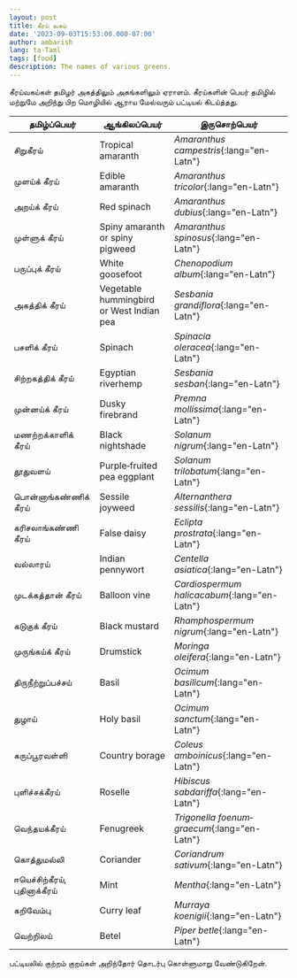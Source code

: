 ```yaml
---
layout: post
title: கீரய் வகய்
date: '2023-09-03T15:53:00.000-07:00'
author: ambarish
lang: ta-Taml
tags: [food]
description: The names of various greens.
---
```


கீரய்வகய்கள் தமிழர் அகத்திலும் அகங்களிலும் ஏராளம். கீரய்களின் பெயர் தமிழில் மற்றுமே அறிந்து பிற மொழியில் ஆராய மேல்வரும் பட்டியல் கிடய்த்தது.

| தமிழ்ப்பெயர் | ஆங்கிலப்பெயர் | இருசொற்பெயர் |
|---|---|---|
| சிறுகீரய் | <span lang="en-Latn">Tropical amaranth</span> | *Amaranthus campestris*{:lang="en-Latn"} |
| முளய்க் கீரய் | <span lang="en-Latn">Edible amaranth</span> | *Amaranthus tricolor*{:lang="en-Latn"} |
| அறய்க் கீரய் | <span lang="en-Latn">Red spinach</span> | *Amaranthus dubius*{:lang="en-Latn"} |
| முள்ளுக் கீரய் | <span lang="en-Latn">Spiny amaranth or spiny pigweed</span> | *Amaranthus spinosus*{:lang="en-Latn"} |
| பருப்புக் கீரய் | <span lang="en-Latn">White goosefoot</span> | *Chenopodium album*{:lang="en-Latn"} |
| அகத்திக் கீரய் | <span lang="en-Latn">Vegetable hummingbird or West Indian pea</span> | *Sesbania grandiflora*{:lang="en-Latn"} |
| பசளிக் கீரய் | <span lang="en-Latn">Spinach</span> | *Spinacia oleracea*{:lang="en-Latn"} |
| சிற்றகத்திக் கீரய் | <span lang="en-Latn">Egyptian riverhemp</span> | *Sesbania sesban*{:lang="en-Latn"} |
| முன்னய்க் கீரய் | <span lang="en-Latn">Dusky firebrand</span> | *Premna mollissima*{:lang="en-Latn"} |
| மணற்றக்காளிக் கீரய் | <span lang="en-Latn">Black nightshade</span> | *Solanum nigrum*{:lang="en-Latn"} |
| தூதுவளய் | <span lang="en-Latn">Purple‐fruited pea eggplant</span>| *Solanum trilobatum*{:lang="en-Latn"} |
| பொன்னாங்கண்ணிக் கீரய் | <span lang="en-Latn">Sessile joyweed</span> | *Alternanthera sessilis*{:lang="en-Latn"} |
| கரிசலாங்கண்ணி கீரய் | <span lang="en-Latn">False daisy</span> | *Eclipta prostrata*{:lang="en-Latn"} |
| வல்லாரய் | <span lang="en-Latn">Indian pennywort</span>| *Centella asiatica*{:lang="en-Latn"} |
| முடக்கத்தான் கீரய் | <span lang="en-Latn">Balloon vine</span> | *Cardiospermum halicacabum*{:lang="en-Latn"} |
| கடுகுக் கீரய் | <span lang="en-Latn">Black mustard</span> | *Rhamphospermum nigrum*{:lang="en-Latn"} |
| முருங்கய்க் கீரய் | <span lang="en-Latn">Drumstick</span> | *Moringa oleifera*{:lang="en-Latn"} |
| திருநீற்றுப்பச்சய் | <span lang="en-Latn">Basil</span> | *Ocimum basilicum*{:lang="en-Latn"} |
| துழாய் | <span lang="en-Latn">Holy basil</span> | *Ocimum sanctum*{:lang="en-Latn"} |
| கருப்பூரவள்ளி | <span lang="en-Latn">Country borage</span> | *Coleus amboinicus*{:lang="en-Latn"} |
| புளிச்சக்கீரய் | <span lang="en-Latn">Roselle</span> | *Hibiscus sabdariffa*{:lang="en-Latn"} |
| வெந்தயக்கீரய் | <span lang="en-Latn">Fenugreek</span> | *Trigonella foenum‐graecum*{:lang="en-Latn"} |
| கொத்துமல்லி | <span lang="en-Latn">Coriander</span> | *Coriandrum sativum*{:lang="en-Latn"} |
| ஈயெச்சிற்கீரய், புதினாக்கீரய் | <span lang="en-Latn">Mint</span> | *Mentha*{:lang="en-Latn"} |
| கறிவேம்பு | <span lang="en-Latn">Curry leaf</span> | *Murraya koenigii*{:lang="en-Latn"} |
| வெற்றிலய் | <span lang="en-Latn">Betel</span> | *Piper betle*{:lang="en-Latn"} |

பட்டியலில் குற்றம் குறய்கள் அறிந்தோர் தொடர்பு கொள்ளுமாறு வேண்டுகிறேன்.
